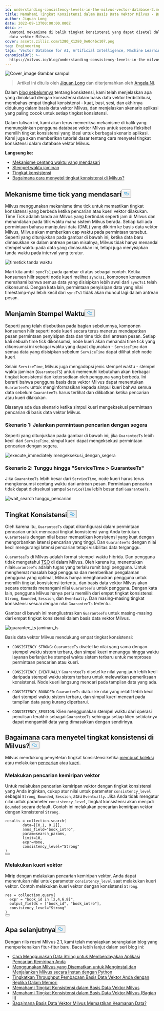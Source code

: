 ```yaml
---
id: understanding-consistency-levels-in-the-milvus-vector-database-2.md
title: Memahami Tingkat Konsistensi dalam Basis Data Vektor Milvus - Bagian II
author: Jiquan Long
date: 2022-09-13T00:00:00.000Z
desc: >-
  Anatomi mekanisme di balik tingkat konsistensi yang dapat disetel dalam basis
  data vektor Milvus.
cover: assets.zilliz.com/1280_X1280_0e0d4bc107.png
tag: Engineering
tags: 'Vector Database for AI, Artificial Intelligence, Machine Learning'
canonicalUrl: >-
  https://milvus.io/blog/understanding-consistency-levels-in-the-milvus-vector-database-2.md
---
```

<p>
  
   <span class="img-wrapper"> <img translate="no" src="https://assets.zilliz.com/1280_X1280_0e0d4bc107.png" alt="Cover_image" class="doc-image" id="cover_image" />
   </span> <span class="img-wrapper"> <span>Gambar sampul</span> </span></p>
<blockquote>
<p>Artikel ini ditulis oleh <a href="https://github.com/longjiquan">Jiquan Long</a> dan diterjemahkan oleh <a href="https://www.linkedin.com/in/yiyun-n-2aa713163/">Angela Ni</a>.</p>
</blockquote>
<p>Dalam <a href="https://milvus.io/blog/understanding-consistency-levels-in-the-milvus-vector-database.md">blog sebelumnya</a> tentang konsistensi, kami telah menjelaskan apa yang dimaksud dengan konsistensi dalam basis data vektor terdistribusi, membahas empat tingkat konsistensi - kuat, basi, sesi, dan akhirnya didukung dalam basis data vektor Milvus, dan menjelaskan skenario aplikasi yang paling cocok untuk setiap tingkat konsistensi.</p>
<p>Dalam tulisan ini, kami akan terus memeriksa mekanisme di balik yang memungkinkan pengguna database vektor Milvus untuk secara fleksibel memilih tingkat konsistensi yang ideal untuk berbagai skenario aplikasi. Kami juga akan memberikan tutorial dasar tentang cara menyetel tingkat konsistensi dalam database vektor Milvus.</p>
<p><strong>Langsung ke:</strong></p>
<ul>
<li><a href="#The-underlying-time-tick-mechanism">Mekanisme centang waktu yang mendasari</a></li>
<li><a href="#Guarantee-timestamp">Stempel waktu jaminan</a></li>
<li><a href="#Consistency-levels">Tingkat konsistensi</a></li>
<li><a href="#How-to-tune-consistency-level-in-Milvus">Bagaimana cara menyetel tingkat konsistensi di Milvus?</a></li>
</ul>
<h2 id="The-underlying-time-tick-mechanism" class="common-anchor-header">Mekanisme time tick yang mendasari<button data-href="#The-underlying-time-tick-mechanism" class="anchor-icon" translate="no">
      <svg translate="no"
        aria-hidden="true"
        focusable="false"
        height="20"
        version="1.1"
        viewBox="0 0 16 16"
        width="16"
      >
        <path
          fill="#0092E4"
          fill-rule="evenodd"
          d="M4 9h1v1H4c-1.5 0-3-1.69-3-3.5S2.55 3 4 3h4c1.45 0 3 1.69 3 3.5 0 1.41-.91 2.72-2 3.25V8.59c.58-.45 1-1.27 1-2.09C10 5.22 8.98 4 8 4H4c-.98 0-2 1.22-2 2.5S3 9 4 9zm9-3h-1v1h1c1 0 2 1.22 2 2.5S13.98 12 13 12H9c-.98 0-2-1.22-2-2.5 0-.83.42-1.64 1-2.09V6.25c-1.09.53-2 1.84-2 3.25C6 11.31 7.55 13 9 13h4c1.45 0 3-1.69 3-3.5S14.5 6 13 6z"
        ></path>
      </svg>
    </button></h2><p>Milvus menggunakan mekanisme time tick untuk memastikan tingkat konsistensi yang berbeda ketika pencarian atau kueri vektor dilakukan. Time Tick adalah tanda air Milvus yang bertindak seperti jam di Milvus dan menandakan pada titik waktu mana sistem Milvus berada. Setiap kali ada permintaan bahasa manipulasi data (DML) yang dikirim ke basis data vektor Milvus, Milvus akan memberikan cap waktu pada permintaan tersebut. Seperti yang ditunjukkan pada gambar di bawah ini, ketika data baru dimasukkan ke dalam antrean pesan misalnya, Milvus tidak hanya menandai stempel waktu pada data yang dimasukkan ini, tetapi juga menyisipkan tanda waktu pada interval yang teratur.</p>
<p>
  
   <span class="img-wrapper"> <img translate="no" src="https://assets.zilliz.com/timetick_b395df9804.png" alt="timetick" class="doc-image" id="timetick" />
    tanda </span> <span class="img-wrapper"> <span>waktu</span> </span></p>
<p>Mari kita ambil <code translate="no">syncTs1</code> pada gambar di atas sebagai contoh. Ketika konsumen hilir seperti node kueri melihat <code translate="no">syncTs1</code>, komponen konsumen memahami bahwa semua data yang disisipkan lebih awal dari <code translate="no">syncTs1</code> telah dikonsumsi. Dengan kata lain, permintaan penyisipan data yang nilai timestamp-nya lebih kecil dari <code translate="no">syncTs1</code> tidak akan muncul lagi dalam antrean pesan.</p>
<h2 id="Guarantee-Timestamp" class="common-anchor-header">Menjamin Stempel Waktu<button data-href="#Guarantee-Timestamp" class="anchor-icon" translate="no">
      <svg translate="no"
        aria-hidden="true"
        focusable="false"
        height="20"
        version="1.1"
        viewBox="0 0 16 16"
        width="16"
      >
        <path
          fill="#0092E4"
          fill-rule="evenodd"
          d="M4 9h1v1H4c-1.5 0-3-1.69-3-3.5S2.55 3 4 3h4c1.45 0 3 1.69 3 3.5 0 1.41-.91 2.72-2 3.25V8.59c.58-.45 1-1.27 1-2.09C10 5.22 8.98 4 8 4H4c-.98 0-2 1.22-2 2.5S3 9 4 9zm9-3h-1v1h1c1 0 2 1.22 2 2.5S13.98 12 13 12H9c-.98 0-2-1.22-2-2.5 0-.83.42-1.64 1-2.09V6.25c-1.09.53-2 1.84-2 3.25C6 11.31 7.55 13 9 13h4c1.45 0 3-1.69 3-3.5S14.5 6 13 6z"
        ></path>
      </svg>
    </button></h2><p>Seperti yang telah disebutkan pada bagian sebelumnya, komponen konsumen hilir seperti node kueri secara terus menerus mendapatkan pesan permintaan penyisipan data dan time tick dari antrean pesan. Setiap kali sebuah time tick dikonsumsi, node kueri akan menandai time tick yang dikonsumsi ini sebagai waktu yang dapat digunakan - <code translate="no">ServiceTime</code> dan semua data yang disisipkan sebelum <code translate="no">ServiceTime</code> dapat dilihat oleh node kueri.</p>
<p>Selain <code translate="no">ServiceTime</code>, Milvus juga mengadopsi jenis stempel waktu - stempel waktu jaminan (<code translate="no">GuaranteeTS</code>) untuk memenuhi kebutuhan akan berbagai tingkat konsistensi dan ketersediaan oleh pengguna yang berbeda. Ini berarti bahwa pengguna basis data vektor Milvus dapat menentukan <code translate="no">GuaranteeTs</code> untuk menginformasikan kepada simpul kueri bahwa semua data sebelum <code translate="no">GuaranteeTs</code> harus terlihat dan dilibatkan ketika pencarian atau kueri dilakukan.</p>
<p>Biasanya ada dua skenario ketika simpul kueri mengeksekusi permintaan pencarian di basis data vektor Milvus.</p>
<h3 id="Scenario-1-Execute-search-request-immediately" class="common-anchor-header">Skenario 1: Jalankan permintaan pencarian dengan segera</h3><p>Seperti yang ditunjukkan pada gambar di bawah ini, jika <code translate="no">GuaranteeTs</code> lebih kecil dari <code translate="no">ServiceTime</code>, simpul kueri dapat mengeksekusi permintaan pencarian dengan segera.</p>
<p>
  
   <span class="img-wrapper"> <img translate="no" src="https://assets.zilliz.com/execute_immediately_dd1913775d.png" alt="execute_immediately" class="doc-image" id="execute_immediately" />
   </span> <span class="img-wrapper"> <span>mengeksekusi_dengan_segera</span> </span></p>
<h3 id="Scenario-2-Wait-till-ServiceTime--GuaranteeTs" class="common-anchor-header">Skenario 2: Tunggu hingga "ServiceTime &gt; GuaranteeTs"</h3><p>Jika <code translate="no">GuaranteeTs</code> lebih besar dari <code translate="no">ServiceTime</code>, node kueri harus terus mengkonsumsi centang waktu dari antrean pesan. Permintaan pencarian tidak dapat dieksekusi sampai <code translate="no">ServiceTime</code> lebih besar dari <code translate="no">GuaranteeTs</code>.</p>
<p>
  
   <span class="img-wrapper"> <img translate="no" src="https://assets.zilliz.com/wait_search_f09a2f6cf9.png" alt="wait_search" class="doc-image" id="wait_search" />
   </span> <span class="img-wrapper"> <span>tunggu_pencarian</span> </span></p>
<h2 id="Consistency-Levels" class="common-anchor-header">Tingkat Konsistensi<button data-href="#Consistency-Levels" class="anchor-icon" translate="no">
      <svg translate="no"
        aria-hidden="true"
        focusable="false"
        height="20"
        version="1.1"
        viewBox="0 0 16 16"
        width="16"
      >
        <path
          fill="#0092E4"
          fill-rule="evenodd"
          d="M4 9h1v1H4c-1.5 0-3-1.69-3-3.5S2.55 3 4 3h4c1.45 0 3 1.69 3 3.5 0 1.41-.91 2.72-2 3.25V8.59c.58-.45 1-1.27 1-2.09C10 5.22 8.98 4 8 4H4c-.98 0-2 1.22-2 2.5S3 9 4 9zm9-3h-1v1h1c1 0 2 1.22 2 2.5S13.98 12 13 12H9c-.98 0-2-1.22-2-2.5 0-.83.42-1.64 1-2.09V6.25c-1.09.53-2 1.84-2 3.25C6 11.31 7.55 13 9 13h4c1.45 0 3-1.69 3-3.5S14.5 6 13 6z"
        ></path>
      </svg>
    </button></h2><p>Oleh karena itu, <code translate="no">GuaranteeTs</code> dapat dikonfigurasi dalam permintaan pencarian untuk mencapai tingkat konsistensi yang Anda tentukan. <code translate="no">GuaranteeTs</code> dengan nilai besar memastikan <a href="https://milvus.io/blog/understanding-consistency-levels-in-the-milvus-vector-database.md#Strong">konsistensi yang kuat</a> dengan mengorbankan latensi pencarian yang tinggi. Dan <code translate="no">GuaranteeTs</code> dengan nilai kecil mengurangi latensi pencarian tetapi visibilitas data terganggu.</p>
<p><code translate="no">GuaranteeTs</code> di Milvus adalah format stempel waktu hibrida. Dan pengguna tidak mengetahui <a href="https://github.com/milvus-io/milvus/blob/master/docs/design_docs/20211214-milvus_hybrid_ts.md">TSO</a> di dalam Milvus. Oleh karena itu, menentukan nilai<code translate="no">GuaranteeTs</code> adalah tugas yang terlalu rumit bagi pengguna. Untuk menghemat masalah bagi pengguna dan memberikan pengalaman pengguna yang optimal, Milvus hanya mengharuskan pengguna untuk memilih tingkat konsistensi tertentu, dan basis data vektor Milvus akan secara otomatis menangani nilai <code translate="no">GuaranteeTs</code> untuk pengguna. Dengan kata lain, pengguna Milvus hanya perlu memilih dari empat tingkat konsistensi: <code translate="no">Strong</code>, <code translate="no">Bounded</code>, <code translate="no">Session</code>, dan <code translate="no">Eventually</code>. Dan masing-masing tingkat konsistensi sesuai dengan nilai <code translate="no">GuaranteeTs</code> tertentu.</p>
<p>Gambar di bawah ini mengilustrasikan <code translate="no">GuaranteeTs</code> untuk masing-masing dari empat tingkat konsistensi dalam basis data vektor Milvus.</p>
<p>
  
   <span class="img-wrapper"> <img translate="no" src="https://assets.zilliz.com/guarantee_ts_f4b3e119d3.png" alt="guarantee_ts" class="doc-image" id="guarantee_ts" />
   </span> <span class="img-wrapper"> <span>jaminan_ts</span> </span></p>
<p>Basis data vektor Milvus mendukung empat tingkat konsistensi:</p>
<ul>
<li><p><code translate="no">CONSISTENCY_STRONG</code>: <code translate="no">GuaranteeTs</code> disetel ke nilai yang sama dengan stempel waktu sistem terbaru, dan simpul kueri menunggu hingga waktu layanan berlanjut ke stempel waktu sistem terbaru untuk memproses permintaan pencarian atau kueri.</p></li>
<li><p><code translate="no">CONSISTENCY_EVENTUALLY</code> <code translate="no">GuaranteeTs</code> disetel ke nilai yang jauh lebih kecil daripada stempel waktu sistem terbaru untuk melewatkan pemeriksaan konsistensi. Node kueri langsung mencari pada tampilan data yang ada.</p></li>
<li><p><code translate="no">CONSISTENCY_BOUNDED</code>: <code translate="no">GuaranteeTs</code> diatur ke nilai yang relatif lebih kecil dari stempel waktu sistem terbaru, dan simpul kueri mencari pada tampilan data yang kurang diperbarui.</p></li>
<li><p><code translate="no">CONSISTENCY_SESSION</code>: Klien menggunakan stempel waktu dari operasi penulisan terakhir sebagai <code translate="no">GuaranteeTs</code> sehingga setiap klien setidaknya dapat mengambil data yang dimasukkan dengan sendirinya.</p></li>
</ul>
<h2 id="How-to-tune-consistency-level-in-Milvus" class="common-anchor-header">Bagaimana cara menyetel tingkat konsistensi di Milvus?<button data-href="#How-to-tune-consistency-level-in-Milvus" class="anchor-icon" translate="no">
      <svg translate="no"
        aria-hidden="true"
        focusable="false"
        height="20"
        version="1.1"
        viewBox="0 0 16 16"
        width="16"
      >
        <path
          fill="#0092E4"
          fill-rule="evenodd"
          d="M4 9h1v1H4c-1.5 0-3-1.69-3-3.5S2.55 3 4 3h4c1.45 0 3 1.69 3 3.5 0 1.41-.91 2.72-2 3.25V8.59c.58-.45 1-1.27 1-2.09C10 5.22 8.98 4 8 4H4c-.98 0-2 1.22-2 2.5S3 9 4 9zm9-3h-1v1h1c1 0 2 1.22 2 2.5S13.98 12 13 12H9c-.98 0-2-1.22-2-2.5 0-.83.42-1.64 1-2.09V6.25c-1.09.53-2 1.84-2 3.25C6 11.31 7.55 13 9 13h4c1.45 0 3-1.69 3-3.5S14.5 6 13 6z"
        ></path>
      </svg>
    </button></h2><p>Milvus mendukung penyetelan tingkat konsistensi ketika <a href="https://milvus.io/docs/v2.1.x/create_collection.md">membuat koleksi</a> atau melakukan <a href="https://milvus.io/docs/v2.1.x/search.md">pencarian</a> atau <a href="https://milvus.io/docs/v2.1.x/query.md">kueri</a>.</p>
<h3 id="Conduct-a-vector-similarity-search" class="common-anchor-header">Melakukan pencarian kemiripan vektor</h3><p>Untuk melakukan pencarian kemiripan vektor dengan tingkat konsistensi yang Anda inginkan, cukup atur nilai untuk parameter <code translate="no">consistency_level</code> sebagai <code translate="no">Strong</code>, <code translate="no">Bounded</code>, <code translate="no">Session</code>, atau <code translate="no">Eventually</code>. Jika Anda tidak mengatur nilai untuk parameter <code translate="no">consistency_level</code>, tingkat konsistensi akan menjadi <code translate="no">Bounded</code> secara default. Contoh ini melakukan pencarian kemiripan vektor dengan konsistensi <code translate="no">Strong</code>.</p>
<pre><code translate="no">results = collection.search(
        data=[[0.1, 0.2]], 
        anns_field=<span class="hljs-string">&quot;book_intro&quot;</span>, 
        param=search_params, 
        <span class="hljs-built_in">limit</span>=10, 
        <span class="hljs-built_in">expr</span>=None,
        consistency_level=<span class="hljs-string">&quot;Strong&quot;</span>
)
<button class="copy-code-btn"></button></code></pre>
<h3 id="Conduct-a-vector-query" class="common-anchor-header">Melakukan kueri vektor</h3><p>Mirip dengan melakukan pencarian kemiripan vektor, Anda dapat menentukan nilai untuk parameter <code translate="no">consistency_level</code> saat melakukan kueri vektor. Contoh melakukan kueri vektor dengan konsistensi <code translate="no">Strong</code>.</p>
<pre><code translate="no">res = collection.query(
  <span class="hljs-built_in">expr</span> = <span class="hljs-string">&quot;book_id in [2,4,6,8]&quot;</span>, 
  output_fields = [<span class="hljs-string">&quot;book_id&quot;</span>, <span class="hljs-string">&quot;book_intro&quot;</span>],
  consistency_level=<span class="hljs-string">&quot;Strong&quot;</span>
)
<button class="copy-code-btn"></button></code></pre>
<h2 id="Whats-next" class="common-anchor-header">Apa selanjutnya<button data-href="#Whats-next" class="anchor-icon" translate="no">
      <svg translate="no"
        aria-hidden="true"
        focusable="false"
        height="20"
        version="1.1"
        viewBox="0 0 16 16"
        width="16"
      >
        <path
          fill="#0092E4"
          fill-rule="evenodd"
          d="M4 9h1v1H4c-1.5 0-3-1.69-3-3.5S2.55 3 4 3h4c1.45 0 3 1.69 3 3.5 0 1.41-.91 2.72-2 3.25V8.59c.58-.45 1-1.27 1-2.09C10 5.22 8.98 4 8 4H4c-.98 0-2 1.22-2 2.5S3 9 4 9zm9-3h-1v1h1c1 0 2 1.22 2 2.5S13.98 12 13 12H9c-.98 0-2-1.22-2-2.5 0-.83.42-1.64 1-2.09V6.25c-1.09.53-2 1.84-2 3.25C6 11.31 7.55 13 9 13h4c1.45 0 3-1.69 3-3.5S14.5 6 13 6z"
        ></path>
      </svg>
    </button></h2><p>Dengan rilis resmi Milvus 2.1, kami telah menyiapkan serangkaian blog yang memperkenalkan fitur-fitur baru. Baca lebih lanjut dalam seri blog ini:</p>
<ul>
<li><a href="https://milvus.io/blog/2022-08-08-How-to-use-string-data-to-empower-your-similarity-search-applications.md">Cara Menggunakan Data String untuk Memberdayakan Aplikasi Pencarian Kemiripan Anda</a></li>
<li><a href="https://milvus.io/blog/embedded-milvus.md">Menggunakan Milvus yang Disematkan untuk Menginstal dan Menjalankan Milvus secara Instan dengan Python</a></li>
<li><a href="https://milvus.io/blog/in-memory-replicas.md">Tingkatkan Throughput Pembacaan Basis Data Vektor Anda dengan Replika Dalam Memori</a></li>
<li><a href="https://milvus.io/blog/understanding-consistency-levels-in-the-milvus-vector-database.md">Memahami Tingkat Konsistensi dalam Basis Data Vektor Milvus</a></li>
<li><a href="https://milvus.io/blog/understanding-consistency-levels-in-the-milvus-vector-database-2.md">Memahami Tingkat Konsistensi dalam Basis Data Vektor Milvus (Bagian II)</a></li>
<li><a href="https://milvus.io/blog/data-security.md">Bagaimana Basis Data Vektor Milvus Memastikan Keamanan Data?</a></li>
</ul>
